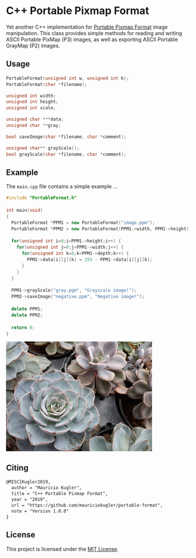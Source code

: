 # C++ Portable Pixmap Format

Yet another C++ implementation for [Portable Pixmap Format](https://en.wikipedia.org/wiki/Netpbm_format) image manipulation. This class provides simple methods for reading and writing ASCII Portable PixMap (P3) images, as well as exporting ASCII Portable GrayMap (P2) images.

## Usage

```C++
PortableFormat(unsigned int w, unsigned int h);
PortableFormat(char *filename);
```

```C++
unsigned int width;
unsigned int height;
unsigned int scale;
```

```C++
unsigned char ***data;
unsigned char **gray;
```


```C++
bool saveImage(char *filename, char *comment);
```


```C++
unsigned char** grayScale();
bool grayScale(char *filename, char *comment);
```

## Example

The `main.cpp` file contains a simple example ...

```C++
#include "PortableFormat.h"

int main(void)
{
  PortableFormat *PPM1 = new PortableFormat("image.ppm");
  PortableFormat *PPM2 = new PortableFormat(PPM1->width, PPM1->height);

  for(unsigned int i=0;i<PPM1->height;i++) {
    for(unsigned int j=0;j<PPM1->width;j++) {
      for(unsigned int k=0;k<PPM1->depth;k++) {
        PPM2->data[i][j][k] = 255 - PPM1->data[i][j][k];
      }
    }
  }

  PPM1->grayScale("gray.pgm", "Grayscale image!");
  PPM2->saveImage("negative.ppm", "Negative image!");

  delete PPM1;
  delete PPM2;

  return 0;
}
```

<img src="image.png" alt="drawing" width="400"/>




## Citing

```TeX
@MISC{Kugler2019,
  author = "Mauricio Kugler",
  title = "C++ Portable Pixmap Format",
  year = "2019",
  url = "https://github.com/mauriciokugler/portable-format",
  note = "Version 1.0.0"
}
```

## License

This project is licensed under the [MIT License](LICENSE).
